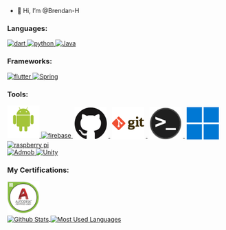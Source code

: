 - 👋 Hi, I’m @Brendan-H

<h3 align="left">Languages:</h3>

<a href="https://dart.dev" target="_blank"> <img src="https://www.vectorlogo.zone/logos/dartlang/dartlang-icon.svg" alt="dart" width="75" height="75"/> </a> 
<a href="https://python.org" target="_blank"> <img src="https://www.vectorlogo.zone/logos/python/python-icon.svg" alt="python" width="75" height="75"/> </a>
<a href="https://java.com" target="_blank"> <img src= "https://www.vectorlogo.zone/logos/java/java-icon.svg" alt="Java" width="75" height="75"/> </a>
<!---<a href="https://dotnet.microsoft.com" target="_blank"> <img src="https://www.vectorlogo.zone/logos/dotnet/dotnet-vertical.svg" alt="Dotnet" width="75" height="75"/> </a> --->

<h3 align="left">Frameworks:</h3>
           <a href="https://flutter.dev" target="_blank"> <img src="https://www.vectorlogo.zone/logos/flutterio/flutterio-icon.svg" alt="flutter" width="75" height="75"/> </a>
           <a href="https://spring.io" target="_blank"> <img src="https://www.vectorlogo.zone/logos/springio/springio-ar21.svg" alt="Spring" width="150" height="75"/> </a>
           
           
<h3 align="left">Tools:</h3>

 <a href="https://developer.
 android.com" target="_blank"> <img src="https://raw.githubusercontent.com/devicons/devicon/master/icons/android/android-original-wordmark.svg" alt="android" width="75" height="75"/> </a> 
<a href="https://firebase.google.com/" target="_blank"> <img src="https://www.vectorlogo.zone/logos/firebase/firebase-icon.svg" alt="firebase" width="75" height="75"/> </a>
<a href="https://github.com" target="_blank"><img src="https://raw.githubusercontent.com/github/explore/78df643247d429f6cc873026c0622819ad797942/topics/github/github.png" alt="Github" height="75" style="vertical-align:top; margin:4px">
<a href="https://git-scm.com" target="_blank"><img src="https://raw.githubusercontent.com/github/explore/80688e429a7d4ef2fca1e82350fe8e3517d3494d/topics/git/git.png" alt="Git" height="75" style="vertical-align:top; margin:4px">
<img src="https://raw.githubusercontent.com/github/explore/80688e429a7d4ef2fca1e82350fe8e3517d3494d/topics/terminal/terminal.png" alt="Terminal" height="75" style="vertical-align:top; margin:4px">
<a href="https://microsoft.com/en-us/windows" target="_blank"><img src="https://raw.githubusercontent.com/github/explore/80688e429a7d4ef2fca1e82350fe8e3517d3494d/topics/windows/windows.png" alt="Windows" height="75" style="vertical-align:top; margin:4px">
<a href="https://raspberrypi.org" target="_blank"> <img src="https://www.vectorlogo.zone/logos/raspberrypi/raspberrypi-icon.svg" alt="raspberry pi" width="75" height="75"/> </a>  
 <a href="https://admob.google.com" target="_blank"> <img src="https://www.vectorlogo.zone/logos/google_admob/google_admob-ar21.svg" alt="Admob" width="75" height="75"/> </a> 
 <a href="https://unity.com" target="_blank"> <img src="https://www.vectorlogo.zone/logos/unity3d/unity3d-icon.svg" alt="Unity" width="75" height="75"/> </a>


 <h3 align="left">My Certifications:</h3>
 <a href="https://autocad.com" target="_blank"> <img src= "/autodesk-autocad-certified-user.png" alt="Autocad Certified" width="75" height="75"/> </a>
<br/>

<a href="https://github.com/brendan-h">
  <img align="center" src="https://github-stats.brendanharan.com/api?username=brendan-h&count_private=true" alt="Github Stats" />
</a>
 <a href="https://github.com/brendan-h">
  <img align="center" src="https://github-stats.brendanharan.com/api/top-langs?username=brendan-h&count_private=true" alt="Most Used Languages" />
</a>
 

<!---
Brendan-H/brendan-h is a ✨ special ✨ repository because its `README.md` (this file) appears on your GitHub profile.
You can click the Preview link to take a look at your changes.
--->

